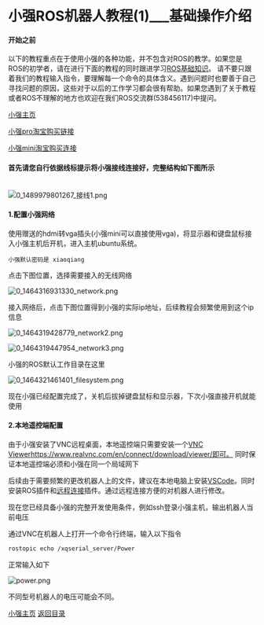 # 小强ROS机器人教程(1)___基础操作介绍<br>
#### 开始之前

以下的教程重点在于使用小强的各种功能，并不包含对ROS的教学。如果您是ROS的初学者，请在进行下面的教程的同时跟进学习[ROS基础知识](http://community.bwbot.org/topic/223/ros%E5%9F%BA%E7%A1%80%E7%9F%A5%E8%AF%86)。 请不要只跟着我们的教程输入指令，要理解每一个命令的具体含义。遇到问题时也要善于自己寻找问题的原因，这些对于以后的工作学习都会很有帮助。如果您遇到了关于教程或者ROS不理解的地方也欢迎在我们ROS交流群(538456117)中提问。

[小强主页](https://www.bwbot.org/products/xiaoqiang-4-pro)

[小强pro淘宝购买链接](https://item.taobao.com/item.htm?spm=a1z10.3-c.w4002-11026595879.16.HBNOO8&id=527426530377)

[小强mini淘宝购买连接](https://item.taobao.com/item.htm?spm=a230r.1.14.235.ArwA0q&id=546650875509&ns=1&abbucket=6#detail)

#### 首先请您自行依据线标提示将小强接线连接好，完整结构如下图所示<br><br>

![0_1489979801267_接线1.png](http://community.bwbot.org/assets/uploads/files/1489979804868-%E6%8E%A5%E7%BA%BF1-resized.png)

#### 1.配置小强网络

使用赠送的hdmi转vga插头(小强mini可以直接使用vga)，将显示器和键盘鼠标接入小强主机后开机，进入主机ubuntu系统。

`小强默认密码是 xiaoqiang`

点击下图位置，选择需要接入的无线网络<br>

![0_1464316931330_network.png](http://community.bwbot.org/uploads/files/1464316951028-network.png)

接入网络后，点击下图位置得到小强的实际ip地址，后续教程会频繁使用到这个ip信息<br>

![0_1464319428779_network2.png](http://community.bwbot.org/uploads/files/1464319450670-network2.png)

![0_1464319447954_network3.png](http://community.bwbot.org/uploads/files/1464319469663-network3.png)

小强的ROS默认工作目录在这里<br>

![0_1464321461401_filesystem.png](http://community.bwbot.org/uploads/files/1464321481610-filesystem.png)  

现在小强已经配置完成了，关机后拔掉键盘鼠标和显示器，下次小强直接开机就能使用<br>

#### 2.本地遥控端配置

由于小强安装了VNC远程桌面，本地遥控端只需要安装一个[VNC Viewer]()https://www.realvnc.com/en/connect/download/viewer/即可。
同时保证本地遥控端必须和小强在同一个局域网下<br>

后续由于需要频繁的更改机器人上的文件，建议在本地电脑上安装[VSCode](https://code.visualstudio.com/)。同时安装ROS插件和[远程连接](https://zhuanlan.zhihu.com/p/141205262)插件。通过远程连接方便的对机器人进行修改。

现在您已经具备小强的完整开发使用条件，例如ssh登录小强主机，输出机器人当前电压

通过VNC在机器人上打开一个命令行终端，输入以下指令

```bash
rostopic echo /xqserial_server/Power
```
正常输入如下

![power.png](http://community.bwbot.org/assets/uploads/files/1632450181208-power.png) 

不同型号机器人的电压可能会不同。

[小强主页](https://www.bwbot.org/products/xiaoqiang-4-pro)
[返回目录](https://community.bwbot.org/topic/110)
